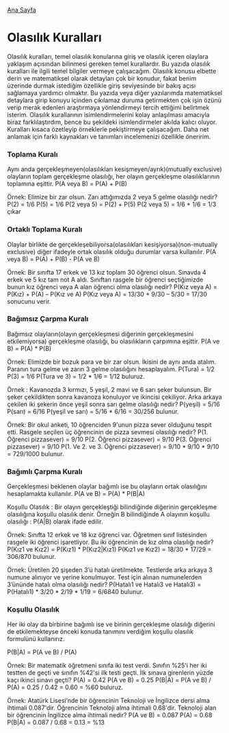 [Ana Sayfa](https://enginunal.github.io/)

# Olasılık Kuralları


Olasılık kuralları, temel olasılık konularına giriş ve olasılık içeren olaylara yaklaşım açısından bilinmesi gereken temel kurallardır. Bu yazıda olasılık kuralları ile ilgili temel bilgiler vermeye çalışacağım. Olasılık konusu elbette derin ve matematiksel olarak detayları çok bir konudur, fakat benim üzerinde durmak istediğim özellikle giriş seviyesinde bir bakış açısı sağlamaya yardımcı olmaktır. 
Bu yazıda veya diğer yazılarımda matematiksel detaylara girip konuyu içinden çıkılamaz duruma getirmekten çok işin özünü verip merak edenleri araştırmaya yönlendirmeyi tercih ettiğimi belirtmek isterim.
Olasılık kurallarının isimlendirmelerini kolay anlaşılması amacıyla biraz farklılaştırdım, bence bu şekildeki isimlendirmeler akılda kalıcı oluyor. Kuralları kısaca özetleyip örneklerle pekiştirmeye çalışacağım. Daha net anlamak için farklı kaynakları ve tanımları incelemenizi özellikle öneririm.


### Toplama Kuralı
Aynı anda gerçekleşmeyen(olasılıkları kesişmeyen/ayrık)(mutually exclusive) olayların toplam gerçekleşme olasılığı, her olayın gerçekleşme olasılıklarının toplamına eşittir.
P(A veya B) = P(A) + P(B)

Örnek: Elimize bir zar olsun. Zarı attığımızda 2 veya 5 gelme olasılığı nedir?
P(2) = 1/6
P(5) = 1/6
P(2 veya 5) = P(2) + P(5)
P(2 veya 5) = 1/6 + 1/6 = 1/3 çıkar


### Ortaklı Toplama Kuralı
Olaylar birlikte de gerçekleşebiliyorsa(olasılıkları kesişiyorsa)(non-mutually exclusive) diğer ifadeyle ortak olasılık olduğu durumlar varsa kullanılır.
P(A veya B) = P(A) + P(B) - P(A ve B)

Örnek: Bir sınıfta 17 erkek ve 13 kız toplam 30 öğrenci olsun. Sınavda 4 erkek ve 5 kız tam not A aldı. Sınıftan rasgele bir öğrenci seçtiğimizde bunun kız öğrenci veya A alan öğrenci olma olasılığı nedir?
P(Kız veya A) = P(Kız) + P(A) – P(Kız ve A)
P(Kız veya A) = 13/30 + 9/30 – 5/30 = 17/30 sonucunu verir.


### Bağımsız Çarpma Kuralı
Bağımsız olayların(olayın gerçekleşmesi diğerinin gerçekleşmesini etkilemiyorsa) gerçekleşme olasılığı, bu olasılıkların çarpımına eşittir.
P(A ve B) = P(A) * P(B)

Örnek: Elimizde bir bozuk para ve bir zar olsun. İkisini de aynı anda atalım. Paranın tura gelme ve zarın 3 gelme olasılığını hesaplayalım.
P(Tura) = 1/2
P(3) = 1/6
P(Tura ve 3) = 1/2 * 1/6 = 1/12 buluruz.

Örnek : Kavanozda 3 kırmızı, 5 yeşil, 2 mavi ve 6 sarı şeker bulunsun. Bir şeker çekildikten sonra kavanoza konuluyor ve ikincisi çekiliyor. Arka arkaya çekilen iki şekerin önce yeşil sonra sarı gelme olasılığı nedir?
P(yeşil) = 5/16
P(sarı) = 6/16
P(yeşil ve sarı) = 5/16 * 6/16 = 30/256 bulunur.

Örnek: Bir okul anketi, 10 öğrenciden 9'unun pizza sever olduğunu tespit etti. Rasgele seçilen üç öğrencinin de pizza sevmesi olasılığı nedir?
P(1. Öğrenci pizzasever) = 9/10
P(2. Öğrenci pizzasever) = 9/10
P(3. Öğrenci pizzasever) = 9/10
P(1. Ve 2. ve 3. Öğrenci pizzasever) = 9/10 * 9/10 * 9/10 = 729/1000 bulunur.


### Bağımlı Çarpma Kuralı
Gerçekleşmesi beklenen olaylar bağımlı ise bu olayların ortak olasılığını hesaplamakta kullanılır.
P(A ve B) = P(A) * P(B|A)

Koşullu Olasılık : Bir olayın gerçekleştiği bilindiğinde diğerinin gerçekleşme olasılığına koşullu olasılık denir. Örneğin B bilindiğinde A olayının koşullu olasılığı : P(A|B) olarak ifade edilir.

Örnek: Sınıfta 12 erkek ve 18 kız öğrenci var. Öğretmen sınıf listesinden rasgele iki öğrenci işaretliyor. Bu iki öğrencinin de kız olma olasılığı nedir?
P(Kız1 ve Kız2) = P(Kız1) * P(Kız2|Kız1)
P(Kız1 ve Kız2) = 18/30 * 17/29 = 306/870 bulunur.

Örnek: Üretilen 20 şişeden 3’ü hatalı üretilmekte. Testlerde arka arkaya 3 numune alınıyor ve yerine konulmuyor. Test için alınan numunelerden 3’ününde hatalı olma olasılığı nedir?
P(Hatalı1 ve Hatalı3 ve Hatalı3) = P(Hatalı1) *
3/20 * 2/19 * 1/19 = 6/6840 bulunur.


### Koşullu Olasılık
Her iki olay da birbirine bağımlı ise ve birinin gerçekleşme olasılığı diğerini de etkilemekteyse önceki konuda tanımını verdiğim koşullu olasılık formulünü kullanırız.

P(B|A) = P(A ve B) / P(A)

Örnek: Bir matematik öğretmeni sınıfa iki test verdi. Sınıfın %25'i her iki testten de geçti ve sınıfın %42'si ilk testi geçti. İlk sınava girenlerin yüzde kaçı ikinci sınavı geçti?
P(A) = 0.42
P(A ve B) = 0.25
P(B|A) = P(A ve B) / P(A) = 0.25 / 0.42 = 0.60 = %60 buluruz.

Örnek: Atatürk Lisesi’nde bir öğrencinin Teknoloji ve İngilizce dersi alma ihtimali 0.087'dir. Öğrencinin Teknoloji alma ihtimali 0.68'dir. Teknoloji alan bir öğrencinin İngilizce alma ihtimali nedir?
P(A ve B) = 0.087
P(A) = 0.68
P(B|A) = 0.087 / 0.68 = 0.13 = %13
